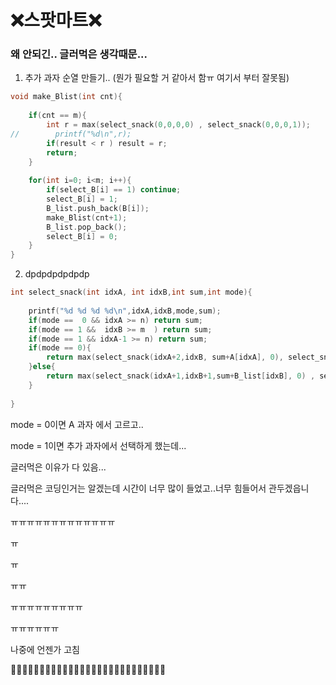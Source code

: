 # ❌스팟마트❌

### 왜 안되긴.. 글러먹은 생각때문...



1. 추가 과자 순열 만들기.. (뭔가 필요할 거 같아서 함ㅠ 여기서 부터 잘못됨)

~~~c++
void make_Blist(int cnt){
    
    if(cnt == m){
        int r = max(select_snack(0,0,0,0) , select_snack(0,0,0,1));
//        printf("%d\n",r);
        if(result < r ) result = r;
        return;
    }
    
    for(int i=0; i<m; i++){
        if(select_B[i] == 1) continue;
        select_B[i] = 1;
        B_list.push_back(B[i]);
        make_Blist(cnt+1);
        B_list.pop_back();
        select_B[i] = 0;
    }
}
~~~

2. dpdpdpdpdpdp

~~~c++
int select_snack(int idxA, int idxB,int sum,int mode){
    
    printf("%d %d %d %d\n",idxA,idxB,mode,sum);
    if(mode ==  0 && idxA >= n) return sum;
    if(mode == 1 &&  idxB >= m  ) return sum;
    if(mode == 1 && idxA-1 >= n) return sum;
    if(mode == 0){
        return max(select_snack(idxA+2,idxB, sum+A[idxA], 0), select_snack(idxA+2,idxB, sum+A[idxA], 1));
    }else{
        return max(select_snack(idxA+1,idxB+1,sum+B_list[idxB], 0) , select_snack(idxA,idxB+2, sum+B_list[idxB], 1));
    }
    
}
~~~

mode = 0이면 A 과자 에서 고르고..

mode = 1이면 추가 과자에서 선택하게 했는데...

글러먹은 이유가 다 있음...

글러먹은 코딩인거는 알겠는데 시간이 너무 많이 들었고..너무 힘들어서 관두겠읍니다....

ㅠㅠㅠㅠㅠㅠㅠㅠㅠㅠㅠㅠㅠ

ㅠ

ㅠ

ㅠㅠ

ㅠㅠㅠㅠㅠㅠㅠㅠㅠ

ㅠㅠㅠㅠㅠㅠ

나중에 언젠가 고침 

🤨😡🤨😡🤨😡🤨😡🤨😡🤨😡🤨😡🤨😡🤨😡🤨😡🤨😡🤨😡🤨😡🤨